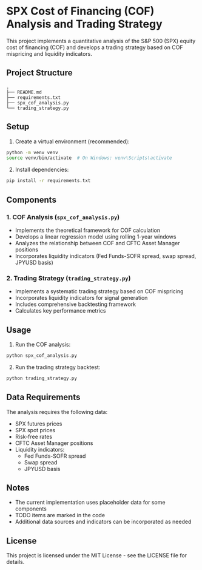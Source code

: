 # SPX Cost of Financing (COF) Analysis and Trading Strategy

This project implements a quantitative analysis of the S&P 500 (SPX) equity cost of financing (COF) and develops a trading strategy based on COF mispricing and liquidity indicators.

## Project Structure

```
.
├── README.md
├── requirements.txt
├── spx_cof_analysis.py
└── trading_strategy.py
```

## Setup

1. Create a virtual environment (recommended):
```bash
python -m venv venv
source venv/bin/activate  # On Windows: venv\Scripts\activate
```

2. Install dependencies:
```bash
pip install -r requirements.txt
```

## Components

### 1. COF Analysis (`spx_cof_analysis.py`)
- Implements the theoretical framework for COF calculation
- Develops a linear regression model using rolling 1-year windows
- Analyzes the relationship between COF and CFTC Asset Manager positions
- Incorporates liquidity indicators (Fed Funds-SOFR spread, swap spread, JPYUSD basis)

### 2. Trading Strategy (`trading_strategy.py`)
- Implements a systematic trading strategy based on COF mispricing
- Incorporates liquidity indicators for signal generation
- Includes comprehensive backtesting framework
- Calculates key performance metrics

## Usage

1. Run the COF analysis:
```bash
python spx_cof_analysis.py
```

2. Run the trading strategy backtest:
```bash
python trading_strategy.py
```

## Data Requirements

The analysis requires the following data:
- SPX futures prices
- SPX spot prices
- Risk-free rates
- CFTC Asset Manager positions
- Liquidity indicators:
  - Fed Funds-SOFR spread
  - Swap spread
  - JPYUSD basis

## Notes

- The current implementation uses placeholder data for some components
- TODO items are marked in the code
- Additional data sources and indicators can be incorporated as needed

## License

This project is licensed under the MIT License - see the LICENSE file for details. 